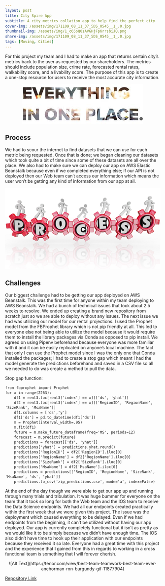 ```yaml
---
layout: post
title: City Spire App
subtitle: A city metrics collation app to help find the perfect city
cover-img: /assets/img/171109_08_11_37_5DS_0545__1_.0.jpg
thumbnail-img: /assets/img/1_c65oQ0sAVGHjFpKrrsbiJQ.png
share-img: /assets/img/171109_08_11_37_5DS_0545__1_.0.jpg
tags: [Moving, Cities]
---
```


For this project my team and I had to make an app that returns certain city’s metrics back to the user as requested by our shareholders. The metrics should include population size, crime rate, forecasted rental rates, walkability score, and a livability score. The purpose of this app is to create a one-stop resource for users to receive the most accurate city information.

<p align="center">
  <img src="https://raw.githubusercontent.com/TobyChen320/TobyChen320.github.io/master/assets/img/download.jpg">
</p>  

<h2>Process</h2>

We had to scour the internet to find datasets that we can use for each metric being requested. Once that is done; we began cleaning our datasets which took quite a bit of time since some of these datasets are all over the place. We also had to make sure we can deploy our app on AWS Elastic Beanstalk because even if we completed everything else; if our API is not deployed then our Web team can’t access our information which means the user won’t be getting any kind of information from our app at all. 

<p align="center">
  <img src="https://raw.githubusercontent.com/TobyChen320/TobyChen320.github.io/master/assets/img/Process-1200x627.png">
</p>

<h2>Challenges</h2>

Our biggest challenge had to be getting our app deployed on AWS Beanstalk. This was the first time for anyone within my team deploying to AWS Beanstalk. We had a bunch of technical issues that took about 2.5 weeks to resolve. We ended up creating a brand new repository from scratch just so we are able to deploy without any issues. The next issue we had was utilizing our model for our rental projections. I used the Prophet model from the FBProphet library which is not pip friendly at all. This led to everyone else not being able to utilize the model because it would require them to install the library packages via Conda as opposed to pip install. We agreed on using Pipenv beforehand because everyone was more familiar with it and it can be easily replicated on anyone’s local machine. The fact that only I can use the Prophet model since I was the only one that Conda installed the packages; I had to create a stop gap which meant I had the model generate the predictions beforehand and saved in a CSV file so all we needed to do was create a method to pull the data.

Stop gap function:
```
from fbprophet import Prophet
for x in range(2263):
    df1 = rent3.loc[rent3['index'] == x][['ds', 'yhat']]
    df2 = rent3.loc[rent3['index'] == x][['RegionID', 'RegionName', 'SizeRank', 'MsaName']]
    df1.columns = ['ds','y']
    df1['ds'] = pd.to_datetime(df1['ds'])
    m = Prophet(interval_width=.95)
    m.fit(df1)
    future = m.make_future_dataframe(freq='MS', periods=12)
    forecast = m.predict(future)
    predictions = forecast[['ds', 'yhat']]
    predictions['yhat'] = predictions.yhat.round()
    predictions['RegionID'] = df2['RegionID'].iloc[0]
    predictions['RegionName'] = df2['RegionName'].iloc[0]
    predictions['SizeRank'] = df2['SizeRank'].iloc[0]
    predictions['MsaName'] = df2['MsaName'].iloc[0]
    predictions = predictions[['RegionID', 'RegionName', 'SizeRank', 'MsaName', 'ds', 'yhat']]
    predictions.to_csv('zip_predictions.csv', mode='a', index=False)
```

At the end of the day though we were able to get our app up and running through many trials and tribulation. It was huge bummer for everyone on the team that it took so long for both the Web team and the IOS team to receive the Data Science endpoints. We had all our endpoints created practically within the first week that we were given this project. The issue was the deployment which caused everything to be delayed. Even if we had endpoints from the beginning, it can’t be utilized without having our app deployed. Our app is currently completely functional but it isn’t as pretty as we would like it to be simply because we didn’t have enough time. The IOS also didn’t have time to hook up their application with our endpoints because they received it so late. Everyone had a great time with this project and the experience that I gained from this in regards to working in a cross functional team is something that I will forever cherish.

<p align="center">
 ![Alt Text](https://tenor.com/view/best-team-teamwork-best-team-ever-anchorman-ron-burgundy-gif-11877904)
</p>  

[Repository Link](https://github.com/TobyChen320/cityspire-b-ds)
